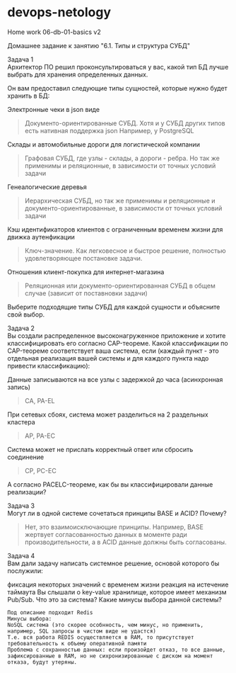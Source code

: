 # devops-netology  
Home work 06-db-01-basics v2

Домашнее задание к занятию "6.1. Типы и структура СУБД"

Задача 1  
Архитектор ПО решил проконсультироваться у вас, какой тип БД лучше выбрать для хранения определенных данных.

Он вам предоставил следующие типы сущностей, которые нужно будет хранить в БД:

Электронные чеки в json виде
> Документо-ориентированные СУБД. Хотя и у СУБД других типов есть нативная поддержка json
> Например, у PostgreSQL

Склады и автомобильные дороги для логистической компании
> Графовая СУБД, где узлы - склады, а дороги - ребра.
> Но так же применимы и реляционные, в зависимости от точных условий задачи

Генеалогические деревья
> Иерархическая СУБД, но так же применимы и реляционные и документо-ориентированные, в зависимости от точных условий задачи

Кэш идентификаторов клиентов с ограниченным временем жизни для движка аутенфикации
> Ключ-значение. Как легковесное и быстрое решение, полностью удовлетворяющее постановке задачи.
 
Отношения клиент-покупка для интернет-магазина
> Реляционная или документо-ориентированная СУБД в общем случае (зависит от поставновки задачи) 

Выберите подходящие типы СУБД для каждой сущности и объясните свой выбор.

Задача 2  
Вы создали распределенное высоконагруженное приложение и хотите классифицировать его согласно CAP-теореме. Какой классификации по CAP-теореме соответствует ваша система, если (каждый пункт - это отдельная реализация вашей системы и для каждого пункта надо привести классификацию):

Данные записываются на все узлы с задержкой до часа (асинхронная запись) 
>CA, PA-EL

При сетевых сбоях, система может разделиться на 2 раздельных кластера 
> AP, PA-EC

Система может не прислать корректный ответ или сбросить соединение 
>CP, PC-EC

А согласно PACELC-теореме, как бы вы классифицировали данные реализации?

Задача 3  
Могут ли в одной системе сочетаться принципы BASE и ACID? Почему?
>Нет, это взаимоисключающие принципы.
> Например, BASE жертвует согласованностью данных в моменте ради производительности, а в ACID данные должны быть согласованы. 

Задача 4  
Вам дали задачу написать системное решение, основой которого бы послужили:

фиксация некоторых значений с временем жизни
реакция на истечение таймаута
Вы слышали о key-value хранилище, которое имеет механизм Pub/Sub. Что это за система? Какие минусы выбора данной системы?
````
Под описание подходит Redis
Минусы выбора:
NoSQL система (это скорее особнность, чем минус, но применить, например, SQL запросы в чистом виде не удастся)
Т.е. вся работа REDIS осуществляется в RAM, то присутствует требовательность к объему оперативной памяти   
Проблема с сохранностью данных: если произойдет отказ, то все данные, зафиксированные в RAM, но не сихронизированные с диском на момент отказа, будут утеряны.

````
